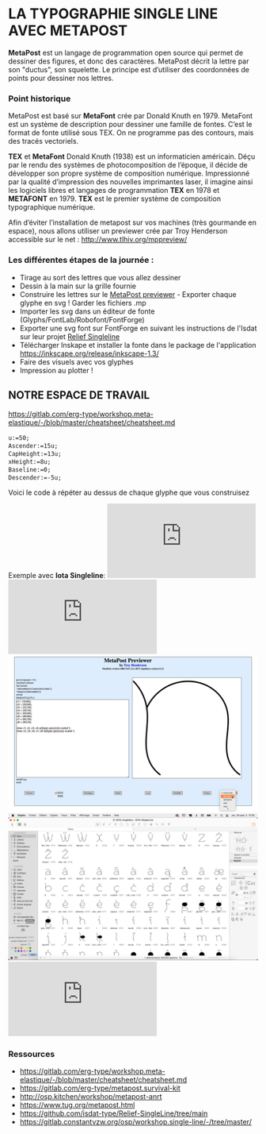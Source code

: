 # LA TYPOGRAPHIE SINGLE LINE AVEC METAPOST

**MetaPost** est un langage de programmation open source qui permet de dessiner des figures, et donc des caractères. MetaPost décrit la lettre par son "ductus", son squelette. 
Le principe est d’utiliser des coordonnées de points pour dessiner nos lettres.

### Point historique 
MetaPost est basé sur **MetaFont** crée par Donald Knuth en 1979. MetaFont est un système de description pour dessiner une famille de fontes. 
C’est le format de fonte utilisé sous TEX. On ne programme pas des contours, mais des tracés vectoriels.

**TEX** et **MetaFont**
Donald Knuth (1938) est un informaticien américain. Déçu par le rendu des systèmes de photocomposition de l’époque, il décide de développer son propre système de composition numérique. Impressionné par la qualité d’impression des nouvelles imprimantes laser, il imagine ainsi les logiciels libres et langages de programmation **TEX** en 1978 et **METAFONT** en 1979.
**TEX** est le premier système de composition typographique numérique.

Afin d’éviter l’installation de metapost sur vos machines (très gourmande en espace), nous allons utiliser un previewer crée par Troy Henderson accessible sur le net :
http://www.tlhiv.org/mppreview/

### Les différentes étapes de la journée :
* Tirage au sort des lettres que vous allez dessiner
* Dessin à la main sur la grille fournie
* Construire les lettres sur le [MetaPost previewer](http://www.tlhiv.org/mppreview/) - Exporter chaque glyphe en svg ! Garder les fichiers .mp
* Importer les svg dans un éditeur de fonte (Glyphs/FontLab/Robofont/FontForge)
* Exporter une svg font sur FontForge en suivant les instructions de l'Isdat sur leur projet [Relief Singleline](https://github.com/isdat-type/Relief-SingleLine/tree/main)
* Télécharger Inskape et installer la fonte dans le package de l'application
https://inkscape.org/release/inkscape-1.3/
* Faire des visuels avec vos glyphes
* Impression au plotter !

## NOTRE ESPACE DE TRAVAIL
https://gitlab.com/erg-type/workshop.meta-elastique/-/blob/master/cheatsheet/cheatsheet.md

```
u:=50;
Ascender:=15u;
CapHeight:=13u;
xHeight:=8u;
Baseline:=0;
Descender:=-5u;
```
Voici le code à répéter au dessus de chaque glyphe que vous construisez

Exemple avec **Iota Singleline**:
![Dessins Iota](https://github.com/CamilleWisniewski/Metapost-type-studio/blob/83480f8b3121f405f6855e49ac23304fb5028e95/sources/iota1.pdf)
![Dessins Iota](https://github.com/CamilleWisniewski/Metapost-type-studio/blob/83480f8b3121f405f6855e49ac23304fb5028e95/sources/iota4.pdf)
![Metapost Iota](https://github.com/CamilleWisniewski/Metapost-type-studio/blob/83480f8b3121f405f6855e49ac23304fb5028e95/sources/metapost-online.png)
![Glyphs Iota](https://github.com/CamilleWisniewski/Metapost-type-studio/blob/83480f8b3121f405f6855e49ac23304fb5028e95/sources/editeur-glyphes.png)
![Le trait Iota](https://github.com/CamilleWisniewski/Metapost-type-studio/blob/83480f8b3121f405f6855e49ac23304fb5028e95/sources/le-trait.pdf)

### Ressources

- https://gitlab.com/erg-type/workshop.meta-elastique/-/blob/master/cheatsheet/cheatsheet.md
- https://gitlab.com/erg-type/metapost.survival-kit
- http://osp.kitchen/workshop/metapost-anrt
- https://www.tug.org/metapost.html
- https://github.com/isdat-type/Relief-SingleLine/tree/main
- https://gitlab.constantvzw.org/osp/workshop.single-line/-/tree/master/
